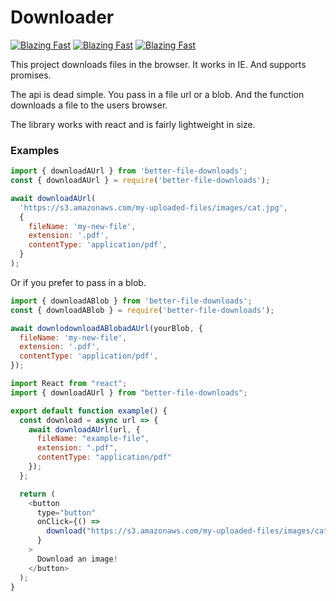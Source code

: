 # Downloader

[![Blazing Fast](https://badgen.now.sh/badge/speed/blazing%20%F0%9F%94%A5/green)](https://www.npmjs.com/package/better-file-downloads) [![Blazing Fast](https://badgen.now.sh/badge/speed/blazing%20%F0%9F%94%A5/green)](https://www.npmjs.com/package/better-file-downloads) [![Blazing Fast](https://badgen.now.sh/badge/speed/blazing%20%F0%9F%94%A5/green)](https://www.npmjs.com/package/better-file-downloads)

This project downloads files in the browser. It works in IE. And supports promises.

The api is dead simple. You pass in a file url or a blob. And the function downloads a file to the users browser.

The library works with react and is fairly lightweight in size.

### Examples

```js
import { downloadAUrl } from 'better-file-downloads';
const { downloadAUrl } = require('better-file-downloads');

await downloadAUrl(
  'https://s3.amazonaws.com/my-uploaded-files/images/cat.jpg',
  {
    fileName: 'my-new-file',
    extension: '.pdf',
    contentType: 'application/pdf',
  }
);
```

Or if you prefer to pass in a blob.

```js
import { downloadABlob } from 'better-file-downloads';
const { downloadABlob } = require('better-file-downloads');

await downlodownloadABlobadAUrl(yourBlob, {
  fileName: 'my-new-file',
  extension: '.pdf',
  contentType: 'application/pdf',
});
```

```js
import React from "react";
import { downloadAUrl } from "better-file-downloads";

export default function example() {
  const download = async url => {
    await downloadAUrl(url, {
      fileName: "example-file",
      extension: ".pdf",
      contentType: "application/pdf"
    });
  };

  return (
    <button
      type="button"
      onClick={() =>
        download("https://s3.amazonaws.com/my-uploaded-files/images/cat.jpg")
      }
    >
      Download an image!
    </button>
  );
}
```
